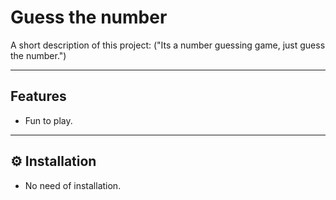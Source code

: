#  Guess the number

A short description of this project:
    ("Its a number guessing game, just guess the number.")

---

##  Features

- Fun to play.


---

## ⚙️ Installation

- No need of installation.